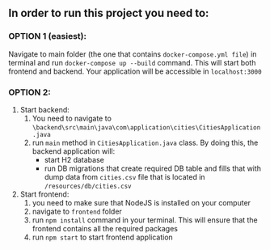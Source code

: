 ## In order to run this project you need to:

### OPTION 1 (easiest):

Navigate to main folder (the one that contains `docker-compose.yml file`) in terminal and
run `docker-compose up --build` command. This will start both frontend and backend. Your
application will be accessible in `localhost:3000`

### OPTION 2:

1. Start backend:
    1. You need to navigate to `\backend\src\main\java\com\application\cities\CitiesApplication.java`
    2. run `main` method in `CitiesApplication.java` class. By doing this, the backend application will:
        * start H2 database
        * run DB migrations that create required DB table and fills that with dump data from `cities.csv` file that is
          located
          in `/resources/db/cities.csv`
2. Start frontend:
    1. you need to make sure that NodeJS is installed on your computer
    2. navigate to `frontend` folder
    3. run `npm install` command in your terminal. This will ensure that the frontend contains all the required packages
    4. run `npm start` to start frontend application

